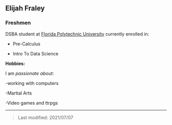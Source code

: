 ## Elijah Fraley

###  Freshmen

DSBA student at [Florida Polytechnic University](https://www.floridapoly.edu) currently enrolled in: 

- Pre-Calculus 

- Intro To Data Science

**Hobbies:**

I am _passionate about_: 

-working with computers

-Martial Arts

-Video games and ttrpgs


***

> Last modified: 2021/07/07